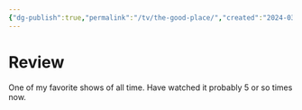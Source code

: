 ```yaml
---
{"dg-publish":true,"permalink":"/tv/the-good-place/","created":"2024-03-26","updated":"2025-09-30"}
---
```



# Review

One of my favorite shows of all time. Have watched it probably 5 or so times now.
